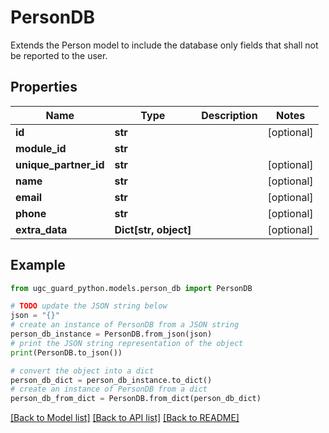 # PersonDB

Extends the Person model to include the database only fields that shall not be reported to the user.

## Properties

Name | Type | Description | Notes
------------ | ------------- | ------------- | -------------
**id** | **str** |  | [optional] 
**module_id** | **str** |  | 
**unique_partner_id** | **str** |  | [optional] 
**name** | **str** |  | [optional] 
**email** | **str** |  | [optional] 
**phone** | **str** |  | [optional] 
**extra_data** | **Dict[str, object]** |  | [optional] 

## Example

```python
from ugc_guard_python.models.person_db import PersonDB

# TODO update the JSON string below
json = "{}"
# create an instance of PersonDB from a JSON string
person_db_instance = PersonDB.from_json(json)
# print the JSON string representation of the object
print(PersonDB.to_json())

# convert the object into a dict
person_db_dict = person_db_instance.to_dict()
# create an instance of PersonDB from a dict
person_db_from_dict = PersonDB.from_dict(person_db_dict)
```
[[Back to Model list]](../README.md#documentation-for-models) [[Back to API list]](../README.md#documentation-for-api-endpoints) [[Back to README]](../README.md)


